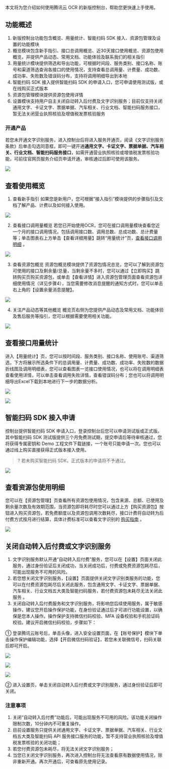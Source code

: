 本文将为您介绍如何使用腾讯云 OCR 的新版控制台，帮助您更快速上手使用。

## 功能概述
1. 新版控制台功能包含概览、用量统计、智能扫码 SDK 接入、资源包管理及设置的功能模块
2. 概览模块包含新手指引、接口总调用概览、近30天接口使用概览、资源包使用概览，并提供产品动态、常用文档、功能体验及联系我们的相关指引
3. 用量统计模块提供筛选和导出功能，可根据时间段、服务类别、接口名称、账号和渠道筛选查询各接口的使用情况，支持查看总调用量、计费量、成功数、成功率、失败数及错误码分布，支持将调用明细导出到本地
4. 智能扫码 SDK 接入提供智能扫码 SDK 的申请入口，您可申请使用测试版，或在线购买正式版本
5. 资源包管理模块提供资源包使用详情
6. 设置模块支持用户自主关闭自动转入后付费及文字识别服务；目前仅支持关闭通用文字、卡证文字、票据单据、汽车相关、行业文档、智能扫码服务接口，暂无法关闭营业执照核验及增值税发票核验服务



### 开通产品
若您未开通文字识别服务，进入控制台后将进入服务开通页，阅读《文字识别服务条款》后单击勾选同意框，即可一键开通**通用文字、卡证文字、票据单据、汽车相关、行业文档、智能扫码服务接口**，如需开通营业执照核验或增值税发票核验功能，可前往官网页服务介绍页申请开通，审核通过后即可使用该服务。

![](https://main.qcloudimg.com/raw/3f27e40536937390c0ce251db36460df.png)

## 查看使用概览
1. 查看新手指引
如果您是新用户，您可根据“接入指引”模块提供的步骤指引及文档了解产品、计费以及如何接入使用。

![](https://main.qcloudimg.com/raw/601c20dcec467b8df1609b5f5587bc50.png)

2. 查看接口调用量概览
若您已开始使用OCR，您可在接口调用量模块查看您近一个月的接口调用情况，包括调用接口数、调用总数、总成功数、总计费量等；单击图表右上方单击【查看详细用量】跳转“用量统计”页，[查看接口调用明细](#查看接口调用明细) 。

![](https://main.qcloudimg.com/raw/a38ce699bfbada95aa579a79954b18fa.png)

3. 查看资源包概览
资源包概览模块提供了资源包情况总览，您可以了解到资源包可使用的接口及剩余量/总量，当剩余量不多时，您可以通过【立即购买】跳转购买页购买资源包，或单击【查看详情】进入资源包管理页面查看资源包详细使用情况（详见步骤4），当您需要修改消息提醒的通知方式时，您可以单击右上角的【设置余量消息提醒】。

![](https://main.qcloudimg.com/raw/5c60d244046ad99a4f02c1c7e44c4a78.png)

4. 关注产品动态等其他概览
概览页右侧为您提供产品动态及常用文档、功能体验及售后服务等指引，您可以根据需要使用相关功能。

![](https://main.qcloudimg.com/raw/16f60a9574ef9093e4f3a677207c6f5d.png)

<span id="查看接口调用明细"></span>
## 查看接口用量统计

进入【用量统计】页，您可以按时间段、服务类别、接口名称、使用账号、渠道筛选，下方将展示所选条件下的总调用量、计费量、成功数、成功率、失败数的数据折线图及调用明细表，您可以查看图表一览接口使用情况，也可以将在调用明细表查看使用详情，可以单击查看调用失败详情，查看错误码分布；您也可以将调用明细导出Excel下载到本地进行下一步的数据分析。

![](https://main.qcloudimg.com/raw/68569c6f624a8b6fe9fc549ee55f6c0b.png)

![](https://main.qcloudimg.com/raw/a403caf69fdded4e9d8d8d432da361f8.png)

## 智能扫码 SDK 接入申请
控制台提供智能扫码 SDK 申请入口，登录控制台后您可以申请测试版或正式版。其中智能扫码 SDK 测试版提供三个月免费测试期，提交申请后等待审核通过，您将获得专属密钥和 Demo 工程文件下载链接，一个账号只能申请一次。您也可以通过线上购买直接获得正式版本接入使用。

>? 若未购买智能扫码 SDK，正式版本的申请将不予通过。

![](https://main.qcloudimg.com/raw/99de02c9dfc463a1b1256ad8e9a2ec06.png)

## 查看资源包使用明细

您可以在【资源包管理】页查看所有资源包使用情况，包含来源、总额、已使用及剩余量次数及有效期范围，当资源包即将耗尽时您可以通过上方【购买资源包】按钮进入购买资源包，若免费额度以及资源包调用次数耗尽，接口计费将自动转为后付费方式按月进行结算，具体计费标准可以查看文字识别的 [购买指南](https://buy.cloud.tencent.com/iai_ocr) 。

![](https://main.qcloudimg.com/raw/040bde5514a907d5b3cec88abc677802.png)

## 关闭自动转入后付费或文字识别服务
1. 文字识别服务默认开通“自动转入后付费”服务，您可以在【设置】页面关闭此服务，通过身份验证后关闭成功，当关闭成功后，付费或免费资源包耗尽后，可能出现服务不可用的风险。
2. 若您想关闭文字识别服务，【设置】页面提供关闭文字识别类服务的功能，您可以在付费资源包耗尽后关闭此服务，包含通用文字、卡证文字、票据单据、汽车相关、行业文档五大类及智能扫码服务，若付费资源包未耗尽无法关闭此服务 。
3. 关闭自动转入后付费服务和文字识别服务，将影响您后续使用服务，属于敏感操作，建议您开启操作保护功能，在身份验证通过后才可进行功能设置，以确保是您本人操作。操作保护支持微信扫码校验、MFA 设备校验和手机验证码校验。建议开启微信扫码校验，步骤如下：

① 登录腾讯云账号后，单击头像，进入安全设置页面，在【账号保护】模块下单击操作保护编辑功能，选择【开启微信扫码验证】，若您未关联微信号，扫码关联后即可开启。

![](https://main.qcloudimg.com/raw/2679a0941dcfc879b4a301d43d2d26cb.png)

![](https://main.qcloudimg.com/raw/d668bbc3b485d37983dc57d7d37d9c9b.png)

![](https://main.qcloudimg.com/raw/14c07c0731d87bc32846450f3df507d8.png)

② 进入设置页，单击关闭自动转入后付费或文字识别服务，通过身份验证后即可关闭。

### 注意事项

1. 关闭“自动转入后付费”功能后，可能出现服务不可用的风险。该功能关闭操作限制次数，10分钟内不可重复操作。
2. 目前设置服务只提供关闭通用文字、卡证文字、票据单据、汽车相关、行业文档五大类及智能扫码 API 服务接口服务的功能，暂不支持营业执照核验及增值税发票核验的关闭功能；
3. 若您付费资源包未耗尽，将无法关闭文字识别服务；
4. 当您已关闭文字识别服务，再次进入控制台将无法查看原有数据使用情况，除非重新开通。再次开通后，可查看原先使用记录。







